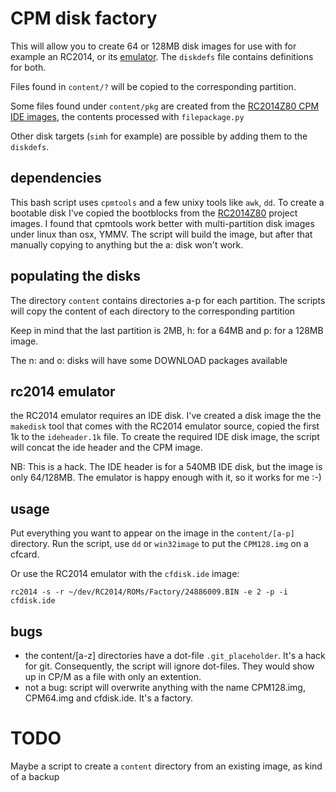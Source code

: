 # CPM disk factory

This will allow you to create 64 or 128MB disk images for use with for example
an RC2014, or its [emulator](https://github.com/EtchedPixels/RC2014). The `diskdefs` file contains definitions for both.

Files found in `content/?` will be copied to the corresponding partition.

Some files found under `content/pkg` are created from the [RC2014Z80 CPM IDE
images](https://github.com/RC2014Z80/RC2014/tree/master/ROMs/CPM-IDE/CPM%20Drives),
the contents processed with `filepackage.py`

Other disk targets (`simh` for example) are possible by adding them to the `diskdefs`.

## dependencies

This bash script uses `cpmtools` and a few unixy tools like `awk`, `dd`.
To create a bootable disk I've copied the bootblocks from the
[RC2014Z80](https://github.com/RC2014Z80/RC2014) project images.
I found that cpmtools work better with multi-partition disk images under linux
than osx, YMMV. The script will build the image, but after that manually
copying to anything but the a: disk won't work.

## populating the disks

The directory `content` contains directories a-p for each partition. The
scripts will copy the content of each directory to the corresponding partition

Keep in mind that the last partition is 2MB, h: for a 64MB and p: for a 128MB
image.

The n: and o: disks will have some DOWNLOAD packages available

## rc2014 emulator

the RC2014 emulator requires an IDE disk. I've created a disk image the the
`makedisk` tool that comes with the RC2014 emulator source, copied the first 1k
to the `ideheader.1k` file.
To create the required IDE disk image, the script will concat the ide header
and the CPM image.

NB: This is a hack. The IDE header is for a 540MB IDE disk, but the image is
only 64/128MB. The emulator is happy enough with it, so it works for me :-)

## usage

Put everything you want to appear on the image in the `content/[a-p]` directory.
Run the script, use `dd` or `win32image` to put the `CPM128.img` on a cfcard.

Or use the RC2014 emulator with the `cfdisk.ide` image:

`rc2014 -s -r ~/dev/RC2014/ROMs/Factory/24886009.BIN -e 2 -p -i cfdisk.ide`

## bugs

* the content/[a-z] directories have a dot-file `.git_placeholder`. It's a hack
for git. Consequently, the script will ignore dot-files. They would show up in
CP/M as a file with only an extention.
* not a bug: script will overwrite anything with the name CPM128.img, CPM64.img
and cfdisk.ide. It's a factory.

# TODO

Maybe a script to create a `content` directory from an existing image, as kind
of a backup


